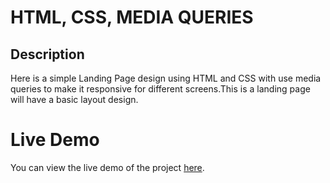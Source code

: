 # HTML, CSS, MEDIA QUERIES
## Description
Here is a simple Landing Page design using HTML and CSS with use media queries to make it responsive for different screens.This is a landing page will have a basic layout design.

# Live Demo
You can view the live demo of the project [here](https://your-live-site-url.com).

